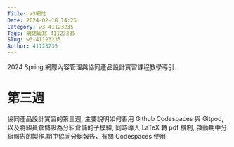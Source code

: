 ```yaml
---
Title: w3網誌
Date: 2024-02-18 14:26
Category: w3 41123235
Tags: 網誌編寫 41123235
Slug: w3-41123235
Author: 41123235
---
```


2024 Spring 網際內容管理與協同產品設計實習課程教學導引.

<!-- PELICAN_END_SUMMARY -->

# 第三週
協同產品設計實習的第三週, 主要說明如何善用 Github Codespaces 與 Gitpod, 以及將組員倉儲設為分組倉儲的子模組, 同時導入 LaTeX 轉 pdf 機制, 啟動期中分組報告的製作.期中協同分組報告，有關 Codespaces 使用